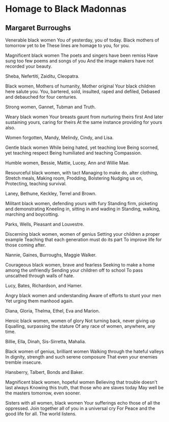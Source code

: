 # Homage to Black Madonnas
## Margaret Burroughs
Venerable black women
You of yesterday, you of today.
Black mothers of tomorrow yet to be
These lines are homage to you, for you.

Magnificent black women
The poets and singers have been remiss
Have sung too few poems and songs of you
And the image makers have not recorded your beauty.

Sheba, Nefertiti, Zaiditu, Cleopatra.

Black women, Mothers of humanity, Mother original
Your black children here salute you.
You, bartered, sold, insulted, raped and defiled,
Debased and debauched for four centuries.

Strong women, Gannet, Tubman and Truth.

Weary black women
Your breasts gaunt from nurturing theirs first
And later sustaining yours, caring for theirs
At the same instance providing for yours also.

Women forgotten, Mandy, Melindy, Cindy, and Lisa.

Gentle black women
While being hated, yet teaching love
Being scorned, yet teaching respect
Being humiliated and teaching Compassion.

Humble women, Bessie, Mattie, Lucey, Ann and Willie Mae.

Resourceful black women, with tact
Managing to make do, alter clothing,
Stretch meals, Making room, Prodding, Bolstering
Nudging us on, Protecting, teaching survival.

Laney, Bethune, Keckley, Terrel and Brown.

Militant black women, defending yours with fury
Standing firm, picketing and demonstrating
Kneeling in, sitting in and wading in
Standing, walking, marching and boycotting.

Parks, Wells, Pleasant and Louvestre.

Discerning black women, women of genius
Setting your children a proper example
Teaching that each generation must do its part
To improve life for those coming after.

Nannie, Gaines, Burroughs, Maggie Walker.

Courageous black women, brave and fearless
Seeking to make a home among the unfriendly
Sending your children off to school
To pass unscathed through walls of hate.

Lucy, Bates, Richardson, and Hamer.

Angry black women and understanding
Aware of efforts to stunt your men
Yet urging them manhood again.

Diana, Gloria, Thelma, Ethel, Eva and Marion.

Heroic black women, women of glory
Not turning back, never giving up
Equalling, surpassing the stature
Of any race of women, anywhere, any time.

Billie, Ella, Dinah, Sis-Sirretta, Mahalia.

Black women of genius, brilliant women
Walking through the hateful valleys
In dignity, strength and such serene composure
That even your enemies tremble insecure.

Hansberry, Talbert, Bonds and Baker.

Magnificent black women, hopeful women
Believing that trouble doesn't last always
Knowing this truth, that those who are slaves today
May well be the masters tomorrow, even sooner.

Sisters with all women, black women
Your sufferings echo those of all the oppressed.
Join together all of you in a universal cry
For Peace and the good life for all. The world listens.